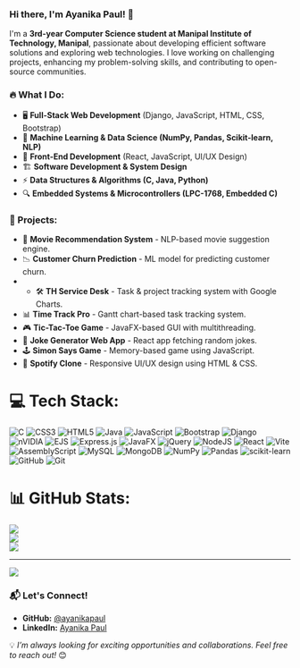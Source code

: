 ### Hi there, I'm Ayanika Paul! 👋


I'm a **3rd-year Computer Science student at Manipal Institute of Technology, Manipal**, passionate about developing efficient software solutions and exploring web technologies. I love working on challenging projects, enhancing my problem-solving skills, and contributing to open-source communities.

### 🔥 What I Do:
- 🖥 **Full-Stack Web Development** (Django, JavaScript, HTML, CSS, Bootstrap)
- 🤖 **Machine Learning & Data Science (NumPy, Pandas, Scikit-learn, NLP)**
- 📱 **Front-End Development** (React, JavaScript, UI/UX Design)
- 🏗 **Software Development & System Design**
- ⚡ **Data Structures & Algorithms (C, Java, Python)**
- 🔍 **Embedded Systems & Microcontrollers (LPC-1768, Embedded C)**


### 📌 Projects:
- 🎥 **Movie Recommendation System** - NLP-based movie suggestion engine.
- 📉 **Customer Churn Prediction** - ML model for predicting customer churn.
- - 🛠 **TH Service Desk** - Task & project tracking system with Google Charts.
- 📊 **Time Track Pro** - Gantt chart-based task tracking system.
- 🎮 **Tic-Tac-Toe Game** - JavaFX-based GUI with multithreading.
- 🤖 **Joke Generator Web App** - React app fetching random jokes.
- 🕹 **Simon Says Game** - Memory-based game using JavaScript.
- 🎵 **Spotify Clone** - Responsive UI/UX design using HTML & CSS.

# 💻 Tech Stack:
![C](https://img.shields.io/badge/c-%2300599C.svg?style=for-the-badge&logo=c&logoColor=white) ![CSS3](https://img.shields.io/badge/css3-%231572B6.svg?style=for-the-badge&logo=css3&logoColor=white) ![HTML5](https://img.shields.io/badge/html5-%23E34F26.svg?style=for-the-badge&logo=html5&logoColor=white) ![Java](https://img.shields.io/badge/java-%23ED8B00.svg?style=for-the-badge&logo=openjdk&logoColor=white) ![JavaScript](https://img.shields.io/badge/javascript-%23323330.svg?style=for-the-badge&logo=javascript&logoColor=%23F7DF1E) ![Bootstrap](https://img.shields.io/badge/bootstrap-%238511FA.svg?style=for-the-badge&logo=bootstrap&logoColor=white) ![Django](https://img.shields.io/badge/django-%23092E20.svg?style=for-the-badge&logo=django&logoColor=white) ![nVIDIA](https://img.shields.io/badge/cuda-000000.svg?style=for-the-badge&logo=nVIDIA&logoColor=green) ![EJS](https://img.shields.io/badge/ejs-%23B4CA65.svg?style=for-the-badge&logo=ejs&logoColor=black) ![Express.js](https://img.shields.io/badge/express.js-%23404d59.svg?style=for-the-badge&logo=express&logoColor=%2361DAFB) ![JavaFX](https://img.shields.io/badge/javafx-%23FF0000.svg?style=for-the-badge&logo=javafx&logoColor=white) ![jQuery](https://img.shields.io/badge/jquery-%230769AD.svg?style=for-the-badge&logo=jquery&logoColor=white) ![NodeJS](https://img.shields.io/badge/node.js-6DA55F?style=for-the-badge&logo=node.js&logoColor=white) ![React](https://img.shields.io/badge/react-%2320232a.svg?style=for-the-badge&logo=react&logoColor=%2361DAFB) ![Vite](https://img.shields.io/badge/vite-%23646CFF.svg?style=for-the-badge&logo=vite&logoColor=white) ![AssemblyScript](https://img.shields.io/badge/assembly%20script-%23000000.svg?style=for-the-badge&logo=assemblyscript&logoColor=white) ![MySQL](https://img.shields.io/badge/mysql-4479A1.svg?style=for-the-badge&logo=mysql&logoColor=white) ![MongoDB](https://img.shields.io/badge/MongoDB-%234ea94b.svg?style=for-the-badge&logo=mongodb&logoColor=white) ![NumPy](https://img.shields.io/badge/numpy-%23013243.svg?style=for-the-badge&logo=numpy&logoColor=white) ![Pandas](https://img.shields.io/badge/pandas-%23150458.svg?style=for-the-badge&logo=pandas&logoColor=white) ![scikit-learn](https://img.shields.io/badge/scikit--learn-%23F7931E.svg?style=for-the-badge&logo=scikit-learn&logoColor=white) ![GitHub](https://img.shields.io/badge/github-%23121011.svg?style=for-the-badge&logo=github&logoColor=white) ![Git](https://img.shields.io/badge/git-%23F05033.svg?style=for-the-badge&logo=git&logoColor=white)
# 📊 GitHub Stats:
![](https://github-readme-stats.vercel.app/api?username=Ayanika0812&theme=dark&hide_border=false&include_all_commits=false&count_private=false)<br/>
![](https://nirzak-streak-stats.vercel.app/?user=Ayanika0812&theme=dark&hide_border=false)<br/>
![](https://github-readme-stats.vercel.app/api/top-langs/?username=Ayanika0812&theme=dark&hide_border=false&include_all_commits=false&count_private=false&layout=compact)

---
[![](https://visitcount.itsvg.in/api?id=Ayanika0812&icon=0&color=0)](https://visitcount.itsvg.in)

<!-- Proudly created with GPRM ( https://gprm.itsvg.in ) -->
### 📬 Let's Connect!
- **GitHub:** [@ayanikapaul](https://github.com/ayanikapaul)
- **LinkedIn:** [Ayanika Paul](https://www.linkedin.com/in/ayanikapaul)

💡 *I’m always looking for exciting opportunities and collaborations. Feel free to reach out!* 😊
